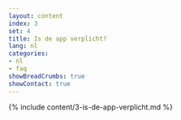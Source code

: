 ```yaml
---
layout: content
index: 3
set: 4
title: Is de app verplicht?
lang: nl
categories:
- nl
- faq
showBreadCrumbs: true
showContact: true
---
```

{% include content/3-is-de-app-verplicht.md %}
